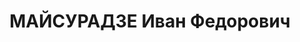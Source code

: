 ---
title: МАЙСУРАДЗЕ Иван Федорович
description: "Звание: 03.07.1936 - бригвоенюрист. \n  председатель ВТ ПВО НКВД Закавказского\
  \ округа. \n  репрессирован."
---